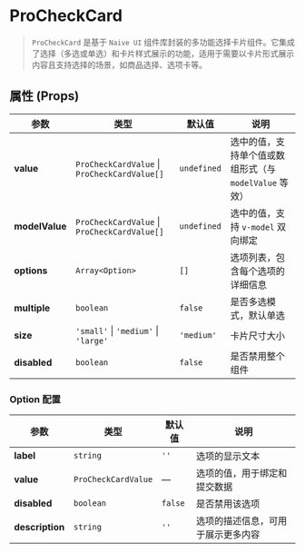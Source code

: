 # ProCheckCard

> `ProCheckCard` 是基于 `Naive UI` 组件库封装的多功能选择卡片组件。它集成了选择（多选或单选）和卡片样式展示的功能，适用于需要以卡片形式展示内容且支持选择的场景，如商品选择、选项卡等。

<demo path="./components/DemoProCheckCard" />

<demo path="./components/DemoProCheckCard2" />

<demo path="./components/DemoProCheckCard3" />

## **属性 (Props)**

| 参数             | 类型                                           | 默认值         | 说明                                 |
|----------------|----------------------------------------------|-------------|------------------------------------|
| **value**      | `ProCheckCardValue` \| `ProCheckCardValue[]` | `undefined` | 选中的值，支持单个值或数组形式（与 `modelValue` 等效） |
| **modelValue** | `ProCheckCardValue` \| `ProCheckCardValue[]` | `undefined` | 选中的值，支持 `v-model` 双向绑定             |
| **options**    | `Array<Option>`                              | `[]`        | 选项列表，包含每个选项的详细信息                   |
| **multiple**   | `boolean`                                    | `false`     | 是否多选模式，默认单选                        |
| **size**       | `'small'` \| `'medium'` \| `'large'`         | `'medium'`  | 卡片尺寸大小                             |
| **disabled**   | `boolean`                                    | `false`     | 是否禁用整个组件                           |

### **Option 配置**

| 参数              | 类型                  | 默认值     | 说明                |
|-----------------|---------------------|---------|-------------------|
| **label**       | `string`            | `''`    | 选项的显示文本           |
| **value**       | `ProCheckCardValue` | —       | 选项的值，用于绑定和提交数据    |
| **disabled**    | `boolean`           | `false` | 是否禁用该选项           |
| **description** | `string`            | `''`    | 选项的描述信息，可用于展示更多内容 |
